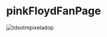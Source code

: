 # pinkFloydFanPage
![tdsotmpixeladop](https://user-images.githubusercontent.com/101946589/235417833-533fa385-b4da-489a-8d4d-3230e676157b.png)
